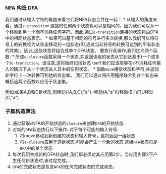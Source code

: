 ### NFA 构造 DFA

我们通过从输入字符的角度来看它们将NFA状态合并在一起：
    * 从输入的角度来看，通过`ε-transition` 连接的任何两个状态也可以是相同的，因为我们可以从一个移动到另一个而不消耗任何字符。因此,通过`ε-transition`连接的状态将由DFA中的相同状态表示。
    * 如果可以基于相同的符号进行多次转换,那么我们可以将符号上的转换视为从状态移动到一组状态(即,通过当前符号的转换可达到的所有状态的并集)。因此,这些状态将组合成单个DFA状态。
要执行此操作,我们定义两个函数:
    * 所述`ε-closure`函数采用一个状态,并返回该组的状态从它到达基于(一个或多个)`ε-transition`。请注意,这将始终包括状态 tself.我们应该能够在ε不消耗任何输入的情况下从一个状态进入其中的任何状态。
    * 函数`move`接受状态和字符,并返回此字符上一次转换可到达的状态集。
我们可以通过将应用程序联合到各个状态来概括这两个函数以应用于状态集。

例如:如果A,B和C是状态,则移动({A,B,C},"a")=移动(A,"a")U移动(B,"a")U移动(C,"a")

### 子集构造算法

1. 通过获取`ε`NFA的开始状态的`closure`来创建`DFA`的开始状态.
2. 对新的`DFA`状态执行以下操作:
    对于每个可能的输入符号:
    1. 将move移动到新创建的状态和输入符号，这将返回一组状态
    2. 将`ε-closure`应用于这组状态,可能会产生一个新的状态
    这组`NFA`状态将是`DFA`中的单个状态
3. 每次我们生成新的DFA状态时,我们都必须对其应用第2步。当应用步骤2不产生任何新状态时,该过程完成。
4. `DFA`的完成状态是包含`NFA`的任何完成状态的完成状态。
